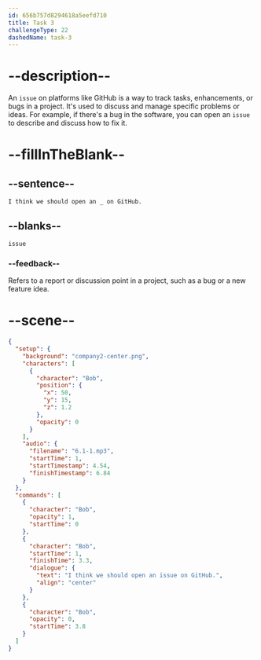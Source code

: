 ```yaml
---
id: 656b757d8294618a5eefd710
title: Task 3
challengeType: 22
dashedName: task-3
---
```


<!--
AUDIO REFERENCE: 
Bob: Hey, Sarah. I was checking the branch we worked on yesterday when I saw a problem. I think we should open an issue on GitHub.
-->

# --description--

An `issue` on platforms like GitHub is a way to track tasks, enhancements, or bugs in a project. It's used to discuss and manage specific problems or ideas. For example, if there's a bug in the software, you can open an `issue` to describe and discuss how to fix it.

# --fillInTheBlank--

## --sentence--

`I think we should open an _ on GitHub.`

## --blanks--

`issue`

### --feedback--

Refers to a report or discussion point in a project, such as a bug or a new feature idea.

# --scene--

```json
{
  "setup": {
    "background": "company2-center.png",
    "characters": [
      {
        "character": "Bob",
        "position": {
          "x": 50,
          "y": 15,
          "z": 1.2
        },
        "opacity": 0
      }
    ],
    "audio": {
      "filename": "6.1-1.mp3",
      "startTime": 1,
      "startTimestamp": 4.54,
      "finishTimestamp": 6.84
    }
  },
  "commands": [
    {
      "character": "Bob",
      "opacity": 1,
      "startTime": 0
    },
    {
      "character": "Bob",
      "startTime": 1,
      "finishTime": 3.3,
      "dialogue": {
        "text": "I think we should open an issue on GitHub.",
        "align": "center"
      }
    },
    {
      "character": "Bob",
      "opacity": 0,
      "startTime": 3.8
    }
  ]
}
```
